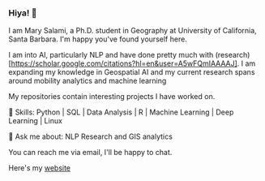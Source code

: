 ### Hiya! 👋

I am Mary Salami, a Ph.D. student in Geography at University of California, Santa Barbara. I'm happy you've found yourself here.

I am into AI, particularly NLP and have done pretty much with (research)[https://scholar.google.com/citations?hl=en&user=A5wFQmIAAAAJ]. I am expanding my knowledge in Geospatial AI and my current research spans around mobility analytics and machine learning 

My repositories contain interesting projects I have worked on.

🌱 Skills: Python | SQL | Data Analysis | R | Machine Learning | Deep Learning | Linux

💬 Ask me about: NLP Research and GIS analytics

You can reach me via email, I'll be happy to chat.

Here's my [website](https://salami-mary.github.io/)

